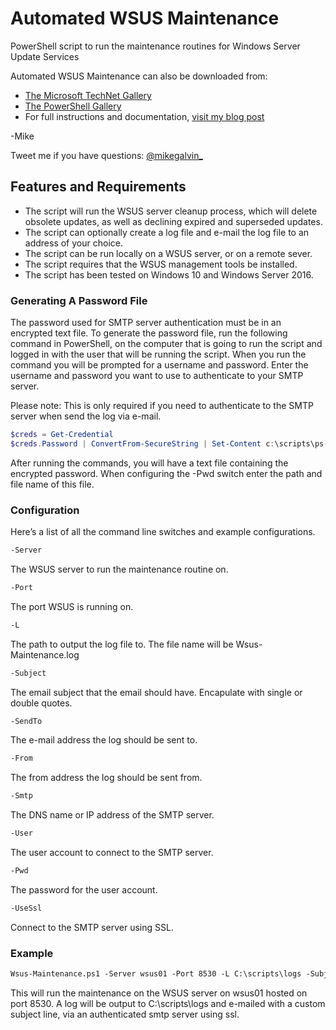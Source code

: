 # Automated WSUS Maintenance

PowerShell script to run the maintenance routines for Windows Server Update Services

Automated WSUS Maintenance can also be downloaded from:

* [The Microsoft TechNet Gallery](https://gallery.technet.microsoft.com/WSUS-Maintenance-w-logging-d507a15a?redir=0)
* [The PowerShell Gallery](https://www.powershellgallery.com/packages/Wsus-Maintenance)
* For full instructions and documentation, [visit my blog post](https://gal.vin/2017/08/28/automate-wsus-maintenance)

-Mike

Tweet me if you have questions: [@mikegalvin_](https://twitter.com/mikegalvin_)

## Features and Requirements

* The script will run the WSUS server cleanup process, which will delete obsolete updates, as well as declining expired and superseded updates.
* The script can optionally create a log file and e-mail the log file to an address of your choice.
* The script can be run locally on a WSUS server, or on a remote sever.
* The script requires that the WSUS management tools be installed.
* The script has been tested on Windows 10 and Windows Server 2016.

### Generating A Password File

The password used for SMTP server authentication must be in an encrypted text file. To generate the password file, run the following command in PowerShell, on the computer that is going to run the script and logged in with the user that will be running the script. When you run the command you will be prompted for a username and password. Enter the username and password you want to use to authenticate to your SMTP server.

Please note: This is only required if you need to authenticate to the SMTP server when send the log via e-mail.

``` powershell
$creds = Get-Credential
$creds.Password | ConvertFrom-SecureString | Set-Content c:\scripts\ps-script-pwd.txt
```

After running the commands, you will have a text file containing the encrypted password. When configuring the -Pwd switch enter the path and file name of this file.

### Configuration

Here’s a list of all the command line switches and example configurations.

``` txt
-Server
```

The WSUS server to run the maintenance routine on.

``` txt
-Port
```

The port WSUS is running on.

``` txt
-L
```

The path to output the log file to. The file name will be Wsus-Maintenance.log

``` txt
-Subject
```

The email subject that the email should have. Encapulate with single or double quotes.

``` txt
-SendTo
```

The e-mail address the log should be sent to.

``` txt
-From
```

The from address the log should be sent from.

``` txt
-Smtp
```

The DNS name or IP address of the SMTP server.

``` txt
-User
```

The user account to connect to the SMTP server.

``` txt
-Pwd
```

The password for the user account.

``` txt
-UseSsl
```

Connect to the SMTP server using SSL.

### Example

``` txt
Wsus-Maintenance.ps1 -Server wsus01 -Port 8530 -L C:\scripts\logs -Subject 'Server: WSUS Cleanup' -SendTo me@contoso.com -From wsus@contoso.com -Smtp smtp.contoso.com -User me@contoso.com -Pwd P@ssw0rd -UseSsl
```

This will run the maintenance on the WSUS server on wsus01 hosted on port 8530. A log will be output to C:\scripts\logs and e-mailed with a custom subject line, via an authenticated smtp server using ssl.
